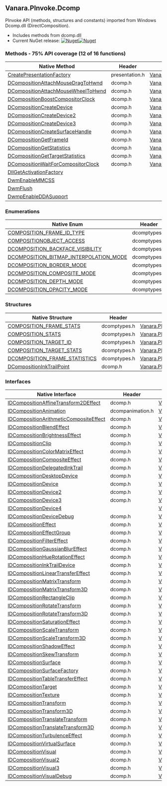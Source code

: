 ## Vanara.PInvoke.Dcomp  
PInvoke API (methods, structures and constants) imported from Windows Dcomp.dll (DirectComposition).

- Includes methods from dcomp.dll  
- Current NuGet release: [![Nuget](https://img.shields.io/nuget/v/Vanara.PInvoke.Dcomp?logo=nuget&style=flat-square)![Nuget](https://img.shields.io/nuget/dt/Vanara.PInvoke.Dcomp?label=%20&style=flat-square)](https://www.nuget.org/packages/Vanara.PInvoke.Dcomp)  
### Methods - 75% API coverage (12 of 16 functions)  
Native Method | Header | Managed Method  
--- | --- | ---  
[CreatePresentationFactory](https://www.google.com/search?num=5&q=CreatePresentationFactory+site%3Alearn.microsoft.com) | presentation.h | [Vanara.PInvoke.Dcomp.CreatePresentationFactory](https://github.com/dahall/Vanara/search?l=C%23&q=CreatePresentationFactory)  
[DCompositionAttachMouseDragToHwnd](https://www.google.com/search?num=5&q=DCompositionAttachMouseDragToHwnd+site%3Alearn.microsoft.com) | dcomp.h | [Vanara.PInvoke.Dcomp.DCompositionAttachMouseDragToHwnd](https://github.com/dahall/Vanara/search?l=C%23&q=DCompositionAttachMouseDragToHwnd)  
[DCompositionAttachMouseWheelToHwnd](https://www.google.com/search?num=5&q=DCompositionAttachMouseWheelToHwnd+site%3Alearn.microsoft.com) | dcomp.h | [Vanara.PInvoke.Dcomp.DCompositionAttachMouseWheelToHwnd](https://github.com/dahall/Vanara/search?l=C%23&q=DCompositionAttachMouseWheelToHwnd)  
[DCompositionBoostCompositorClock](https://www.google.com/search?num=5&q=DCompositionBoostCompositorClock+site%3Alearn.microsoft.com) | dcomp.h | [Vanara.PInvoke.Dcomp.DCompositionBoostCompositorClock](https://github.com/dahall/Vanara/search?l=C%23&q=DCompositionBoostCompositorClock)  
[DCompositionCreateDevice](https://www.google.com/search?num=5&q=DCompositionCreateDevice+site%3Alearn.microsoft.com) | dcomp.h | [Vanara.PInvoke.Dcomp.DCompositionCreateDevice](https://github.com/dahall/Vanara/search?l=C%23&q=DCompositionCreateDevice)  
[DCompositionCreateDevice2](https://www.google.com/search?num=5&q=DCompositionCreateDevice2+site%3Alearn.microsoft.com) | dcomp.h | [Vanara.PInvoke.Dcomp.DCompositionCreateDevice2](https://github.com/dahall/Vanara/search?l=C%23&q=DCompositionCreateDevice2)  
[DCompositionCreateDevice3](https://www.google.com/search?num=5&q=DCompositionCreateDevice3+site%3Alearn.microsoft.com) | dcomp.h | [Vanara.PInvoke.Dcomp.DCompositionCreateDevice3](https://github.com/dahall/Vanara/search?l=C%23&q=DCompositionCreateDevice3)  
[DCompositionCreateSurfaceHandle](https://www.google.com/search?num=5&q=DCompositionCreateSurfaceHandle+site%3Alearn.microsoft.com) | dcomp.h | [Vanara.PInvoke.Dcomp.DCompositionCreateSurfaceHandle](https://github.com/dahall/Vanara/search?l=C%23&q=DCompositionCreateSurfaceHandle)  
[DCompositionGetFrameId](https://www.google.com/search?num=5&q=DCompositionGetFrameId+site%3Alearn.microsoft.com) | dcomp.h | [Vanara.PInvoke.Dcomp.DCompositionGetFrameId](https://github.com/dahall/Vanara/search?l=C%23&q=DCompositionGetFrameId)  
[DCompositionGetStatistics](https://www.google.com/search?num=5&q=DCompositionGetStatistics+site%3Alearn.microsoft.com) | dcomp.h | [Vanara.PInvoke.Dcomp.DCompositionGetStatistics](https://github.com/dahall/Vanara/search?l=C%23&q=DCompositionGetStatistics)  
[DCompositionGetTargetStatistics](https://www.google.com/search?num=5&q=DCompositionGetTargetStatistics+site%3Alearn.microsoft.com) | dcomp.h | [Vanara.PInvoke.Dcomp.DCompositionGetTargetStatistics](https://github.com/dahall/Vanara/search?l=C%23&q=DCompositionGetTargetStatistics)  
[DCompositionWaitForCompositorClock](https://www.google.com/search?num=5&q=DCompositionWaitForCompositorClock+site%3Alearn.microsoft.com) | dcomp.h | [Vanara.PInvoke.Dcomp.DCompositionWaitForCompositorClock](https://github.com/dahall/Vanara/search?l=C%23&q=DCompositionWaitForCompositorClock)  
[DllGetActivationFactory](https://www.google.com/search?num=5&q=DllGetActivationFactory+site%3Alearn.microsoft.com) |  |   
[DwmEnableMMCSS](https://www.google.com/search?num=5&q=DwmEnableMMCSS+site%3Alearn.microsoft.com) |  |   
[DwmFlush](https://www.google.com/search?num=5&q=DwmFlush+site%3Alearn.microsoft.com) |  |   
[DwmpEnableDDASupport](https://www.google.com/search?num=5&q=DwmpEnableDDASupport+site%3Alearn.microsoft.com) |  |   
### Enumerations  
Native Enum | Header | Managed Enum  
--- | --- | ---  
[COMPOSITION_FRAME_ID_TYPE](https://www.google.com/search?num=5&q=COMPOSITION_FRAME_ID_TYPE+site%3Alearn.microsoft.com) | dcomptypes.h | [Vanara.PInvoke.Dcomp.COMPOSITION_FRAME_ID_TYPE](https://github.com/dahall/Vanara/search?l=C%23&q=COMPOSITION_FRAME_ID_TYPE)  
[COMPOSITIONOBJECT_ACCESS](https://www.google.com/search?num=5&q=COMPOSITIONOBJECT_ACCESS+site%3Alearn.microsoft.com) | dcomptypes.h | [Vanara.PInvoke.Dcomp.COMPOSITIONOBJECT_ACCESS](https://github.com/dahall/Vanara/search?l=C%23&q=COMPOSITIONOBJECT_ACCESS)  
[DCOMPOSITION_BACKFACE_VISIBILITY](https://www.google.com/search?num=5&q=DCOMPOSITION_BACKFACE_VISIBILITY+site%3Alearn.microsoft.com) | dcomptypes.h | [Vanara.PInvoke.Dcomp.DCOMPOSITION_BACKFACE_VISIBILITY](https://github.com/dahall/Vanara/search?l=C%23&q=DCOMPOSITION_BACKFACE_VISIBILITY)  
[DCOMPOSITION_BITMAP_INTERPOLATION_MODE](https://www.google.com/search?num=5&q=DCOMPOSITION_BITMAP_INTERPOLATION_MODE+site%3Alearn.microsoft.com) | dcomptypes.h | [Vanara.PInvoke.Dcomp.DCOMPOSITION_BITMAP_INTERPOLATION_MODE](https://github.com/dahall/Vanara/search?l=C%23&q=DCOMPOSITION_BITMAP_INTERPOLATION_MODE)  
[DCOMPOSITION_BORDER_MODE](https://www.google.com/search?num=5&q=DCOMPOSITION_BORDER_MODE+site%3Alearn.microsoft.com) | dcomptypes.h | [Vanara.PInvoke.Dcomp.DCOMPOSITION_BORDER_MODE](https://github.com/dahall/Vanara/search?l=C%23&q=DCOMPOSITION_BORDER_MODE)  
[DCOMPOSITION_COMPOSITE_MODE](https://www.google.com/search?num=5&q=DCOMPOSITION_COMPOSITE_MODE+site%3Alearn.microsoft.com) | dcomptypes.h | [Vanara.PInvoke.Dcomp.DCOMPOSITION_COMPOSITE_MODE](https://github.com/dahall/Vanara/search?l=C%23&q=DCOMPOSITION_COMPOSITE_MODE)  
[DCOMPOSITION_DEPTH_MODE](https://www.google.com/search?num=5&q=DCOMPOSITION_DEPTH_MODE+site%3Alearn.microsoft.com) | dcomptypes.h | [Vanara.PInvoke.Dcomp.DCOMPOSITION_DEPTH_MODE](https://github.com/dahall/Vanara/search?l=C%23&q=DCOMPOSITION_DEPTH_MODE)  
[DCOMPOSITION_OPACITY_MODE](https://www.google.com/search?num=5&q=DCOMPOSITION_OPACITY_MODE+site%3Alearn.microsoft.com) | dcomptypes.h | [Vanara.PInvoke.Dcomp.DCOMPOSITION_OPACITY_MODE](https://github.com/dahall/Vanara/search?l=C%23&q=DCOMPOSITION_OPACITY_MODE)  
### Structures  
Native Structure | Header | Managed Structure  
--- | --- | ---  
[COMPOSITION_FRAME_STATS](https://www.google.com/search?num=5&q=COMPOSITION_FRAME_STATS+site%3Alearn.microsoft.com) | dcomptypes.h | [Vanara.PInvoke.Dcomp.COMPOSITION_FRAME_STATS](https://github.com/dahall/Vanara/search?l=C%23&q=COMPOSITION_FRAME_STATS)  
[COMPOSITION_STATS](https://www.google.com/search?num=5&q=COMPOSITION_STATS+site%3Alearn.microsoft.com) | dcomptypes.h | [Vanara.PInvoke.Dcomp.COMPOSITION_STATS](https://github.com/dahall/Vanara/search?l=C%23&q=COMPOSITION_STATS)  
[COMPOSITION_TARGET_ID](https://www.google.com/search?num=5&q=COMPOSITION_TARGET_ID+site%3Alearn.microsoft.com) | dcomptypes.h | [Vanara.PInvoke.Dcomp.COMPOSITION_TARGET_ID](https://github.com/dahall/Vanara/search?l=C%23&q=COMPOSITION_TARGET_ID)  
[COMPOSITION_TARGET_STATS](https://www.google.com/search?num=5&q=COMPOSITION_TARGET_STATS+site%3Alearn.microsoft.com) | dcomptypes.h | [Vanara.PInvoke.Dcomp.COMPOSITION_TARGET_STATS](https://github.com/dahall/Vanara/search?l=C%23&q=COMPOSITION_TARGET_STATS)  
[DCOMPOSITION_FRAME_STATISTICS](https://www.google.com/search?num=5&q=DCOMPOSITION_FRAME_STATISTICS+site%3Alearn.microsoft.com) | dcomptypes.h | [Vanara.PInvoke.Dcomp.DCOMPOSITION_FRAME_STATISTICS](https://github.com/dahall/Vanara/search?l=C%23&q=DCOMPOSITION_FRAME_STATISTICS)  
[DCompositionInkTrailPoint](https://www.google.com/search?num=5&q=DCompositionInkTrailPoint+site%3Alearn.microsoft.com) | dcomp.h | [Vanara.PInvoke.Dcomp.DCompositionInkTrailPoint](https://github.com/dahall/Vanara/search?l=C%23&q=DCompositionInkTrailPoint)  
### Interfaces  
Native Interface | Header | Managed Interface  
--- | --- | ---  
[IDCompositionAffineTransform2DEffect](https://www.google.com/search?num=5&q=IDCompositionAffineTransform2DEffect+site%3Alearn.microsoft.com) | dcomp.h | [Vanara.PInvoke.Dcomp.IDCompositionAffineTransform2DEffect](https://github.com/dahall/Vanara/search?l=C%23&q=IDCompositionAffineTransform2DEffect)  
[IDCompositionAnimation](https://www.google.com/search?num=5&q=IDCompositionAnimation+site%3Alearn.microsoft.com) | dcompanimation.h | [Vanara.PInvoke.Dcomp.IDCompositionAnimation](https://github.com/dahall/Vanara/search?l=C%23&q=IDCompositionAnimation)  
[IDCompositionArithmeticCompositeEffect](https://www.google.com/search?num=5&q=IDCompositionArithmeticCompositeEffect+site%3Alearn.microsoft.com) | dcomp.h | [Vanara.PInvoke.Dcomp.IDCompositionArithmeticCompositeEffect](https://github.com/dahall/Vanara/search?l=C%23&q=IDCompositionArithmeticCompositeEffect)  
[IDCompositionBlendEffect](https://www.google.com/search?num=5&q=IDCompositionBlendEffect+site%3Alearn.microsoft.com) | dcomp.h | [Vanara.PInvoke.Dcomp.IDCompositionBlendEffect](https://github.com/dahall/Vanara/search?l=C%23&q=IDCompositionBlendEffect)  
[IDCompositionBrightnessEffect](https://www.google.com/search?num=5&q=IDCompositionBrightnessEffect+site%3Alearn.microsoft.com) | dcomp.h | [Vanara.PInvoke.Dcomp.IDCompositionBrightnessEffect](https://github.com/dahall/Vanara/search?l=C%23&q=IDCompositionBrightnessEffect)  
[IDCompositionClip](https://www.google.com/search?num=5&q=IDCompositionClip+site%3Alearn.microsoft.com) | dcomp.h | [Vanara.PInvoke.Dcomp.IDCompositionClip](https://github.com/dahall/Vanara/search?l=C%23&q=IDCompositionClip)  
[IDCompositionColorMatrixEffect](https://www.google.com/search?num=5&q=IDCompositionColorMatrixEffect+site%3Alearn.microsoft.com) | dcomp.h | [Vanara.PInvoke.Dcomp.IDCompositionColorMatrixEffect](https://github.com/dahall/Vanara/search?l=C%23&q=IDCompositionColorMatrixEffect)  
[IDCompositionCompositeEffect](https://www.google.com/search?num=5&q=IDCompositionCompositeEffect+site%3Alearn.microsoft.com) | dcomp.h | [Vanara.PInvoke.Dcomp.IDCompositionCompositeEffect](https://github.com/dahall/Vanara/search?l=C%23&q=IDCompositionCompositeEffect)  
[IDCompositionDelegatedInkTrail](https://www.google.com/search?num=5&q=IDCompositionDelegatedInkTrail+site%3Alearn.microsoft.com) | dcomp.h | [Vanara.PInvoke.Dcomp.IDCompositionDelegatedInkTrail](https://github.com/dahall/Vanara/search?l=C%23&q=IDCompositionDelegatedInkTrail)  
[IDCompositionDesktopDevice](https://www.google.com/search?num=5&q=IDCompositionDesktopDevice+site%3Alearn.microsoft.com) | dcomp.h | [Vanara.PInvoke.Dcomp.IDCompositionDesktopDevice](https://github.com/dahall/Vanara/search?l=C%23&q=IDCompositionDesktopDevice)  
[IDCompositionDevice](https://www.google.com/search?num=5&q=IDCompositionDevice+site%3Alearn.microsoft.com) | dcomp.h | [Vanara.PInvoke.Dcomp.IDCompositionDevice](https://github.com/dahall/Vanara/search?l=C%23&q=IDCompositionDevice)  
[IDCompositionDevice2](https://www.google.com/search?num=5&q=IDCompositionDevice2+site%3Alearn.microsoft.com) | dcomp.h | [Vanara.PInvoke.Dcomp.IDCompositionDevice2](https://github.com/dahall/Vanara/search?l=C%23&q=IDCompositionDevice2)  
[IDCompositionDevice3](https://www.google.com/search?num=5&q=IDCompositionDevice3+site%3Alearn.microsoft.com) | dcomp.h | [Vanara.PInvoke.Dcomp.IDCompositionDevice3](https://github.com/dahall/Vanara/search?l=C%23&q=IDCompositionDevice3)  
[IDCompositionDevice4](https://www.google.com/search?num=5&q=IDCompositionDevice4+site%3Alearn.microsoft.com) |  | [Vanara.PInvoke.Dcomp.IDCompositionDevice4](https://github.com/dahall/Vanara/search?l=C%23&q=IDCompositionDevice4)  
[IDCompositionDeviceDebug](https://www.google.com/search?num=5&q=IDCompositionDeviceDebug+site%3Alearn.microsoft.com) | dcomp.h | [Vanara.PInvoke.Dcomp.IDCompositionDeviceDebug](https://github.com/dahall/Vanara/search?l=C%23&q=IDCompositionDeviceDebug)  
[IDCompositionEffect](https://www.google.com/search?num=5&q=IDCompositionEffect+site%3Alearn.microsoft.com) | dcomp.h | [Vanara.PInvoke.Dcomp.IDCompositionEffect](https://github.com/dahall/Vanara/search?l=C%23&q=IDCompositionEffect)  
[IDCompositionEffectGroup](https://www.google.com/search?num=5&q=IDCompositionEffectGroup+site%3Alearn.microsoft.com) | dcomp.h | [Vanara.PInvoke.Dcomp.IDCompositionEffectGroup](https://github.com/dahall/Vanara/search?l=C%23&q=IDCompositionEffectGroup)  
[IDCompositionFilterEffect](https://www.google.com/search?num=5&q=IDCompositionFilterEffect+site%3Alearn.microsoft.com) | dcomp.h | [Vanara.PInvoke.Dcomp.IDCompositionFilterEffect](https://github.com/dahall/Vanara/search?l=C%23&q=IDCompositionFilterEffect)  
[IDCompositionGaussianBlurEffect](https://www.google.com/search?num=5&q=IDCompositionGaussianBlurEffect+site%3Alearn.microsoft.com) | dcomp.h | [Vanara.PInvoke.Dcomp.IDCompositionGaussianBlurEffect](https://github.com/dahall/Vanara/search?l=C%23&q=IDCompositionGaussianBlurEffect)  
[IDCompositionHueRotationEffect](https://www.google.com/search?num=5&q=IDCompositionHueRotationEffect+site%3Alearn.microsoft.com) | dcomp.h | [Vanara.PInvoke.Dcomp.IDCompositionHueRotationEffect](https://github.com/dahall/Vanara/search?l=C%23&q=IDCompositionHueRotationEffect)  
[IDCompositionInkTrailDevice](https://www.google.com/search?num=5&q=IDCompositionInkTrailDevice+site%3Alearn.microsoft.com) | dcomp.h | [Vanara.PInvoke.Dcomp.IDCompositionInkTrailDevice](https://github.com/dahall/Vanara/search?l=C%23&q=IDCompositionInkTrailDevice)  
[IDCompositionLinearTransferEffect](https://www.google.com/search?num=5&q=IDCompositionLinearTransferEffect+site%3Alearn.microsoft.com) | dcomp.h | [Vanara.PInvoke.Dcomp.IDCompositionLinearTransferEffect](https://github.com/dahall/Vanara/search?l=C%23&q=IDCompositionLinearTransferEffect)  
[IDCompositionMatrixTransform](https://www.google.com/search?num=5&q=IDCompositionMatrixTransform+site%3Alearn.microsoft.com) | dcomp.h | [Vanara.PInvoke.Dcomp.IDCompositionMatrixTransform](https://github.com/dahall/Vanara/search?l=C%23&q=IDCompositionMatrixTransform)  
[IDCompositionMatrixTransform3D](https://www.google.com/search?num=5&q=IDCompositionMatrixTransform3D+site%3Alearn.microsoft.com) | dcomp.h | [Vanara.PInvoke.Dcomp.IDCompositionMatrixTransform3D](https://github.com/dahall/Vanara/search?l=C%23&q=IDCompositionMatrixTransform3D)  
[IDCompositionRectangleClip](https://www.google.com/search?num=5&q=IDCompositionRectangleClip+site%3Alearn.microsoft.com) | dcomp.h | [Vanara.PInvoke.Dcomp.IDCompositionRectangleClip](https://github.com/dahall/Vanara/search?l=C%23&q=IDCompositionRectangleClip)  
[IDCompositionRotateTransform](https://www.google.com/search?num=5&q=IDCompositionRotateTransform+site%3Alearn.microsoft.com) | dcomp.h | [Vanara.PInvoke.Dcomp.IDCompositionRotateTransform](https://github.com/dahall/Vanara/search?l=C%23&q=IDCompositionRotateTransform)  
[IDCompositionRotateTransform3D](https://www.google.com/search?num=5&q=IDCompositionRotateTransform3D+site%3Alearn.microsoft.com) | dcomp.h | [Vanara.PInvoke.Dcomp.IDCompositionRotateTransform3D](https://github.com/dahall/Vanara/search?l=C%23&q=IDCompositionRotateTransform3D)  
[IDCompositionSaturationEffect](https://www.google.com/search?num=5&q=IDCompositionSaturationEffect+site%3Alearn.microsoft.com) | dcomp.h | [Vanara.PInvoke.Dcomp.IDCompositionSaturationEffect](https://github.com/dahall/Vanara/search?l=C%23&q=IDCompositionSaturationEffect)  
[IDCompositionScaleTransform](https://www.google.com/search?num=5&q=IDCompositionScaleTransform+site%3Alearn.microsoft.com) | dcomp.h | [Vanara.PInvoke.Dcomp.IDCompositionScaleTransform](https://github.com/dahall/Vanara/search?l=C%23&q=IDCompositionScaleTransform)  
[IDCompositionScaleTransform3D](https://www.google.com/search?num=5&q=IDCompositionScaleTransform3D+site%3Alearn.microsoft.com) | dcomp.h | [Vanara.PInvoke.Dcomp.IDCompositionScaleTransform3D](https://github.com/dahall/Vanara/search?l=C%23&q=IDCompositionScaleTransform3D)  
[IDCompositionShadowEffect](https://www.google.com/search?num=5&q=IDCompositionShadowEffect+site%3Alearn.microsoft.com) | dcomp.h | [Vanara.PInvoke.Dcomp.IDCompositionShadowEffect](https://github.com/dahall/Vanara/search?l=C%23&q=IDCompositionShadowEffect)  
[IDCompositionSkewTransform](https://www.google.com/search?num=5&q=IDCompositionSkewTransform+site%3Alearn.microsoft.com) | dcomp.h | [Vanara.PInvoke.Dcomp.IDCompositionSkewTransform](https://github.com/dahall/Vanara/search?l=C%23&q=IDCompositionSkewTransform)  
[IDCompositionSurface](https://www.google.com/search?num=5&q=IDCompositionSurface+site%3Alearn.microsoft.com) | dcomp.h | [Vanara.PInvoke.Dcomp.IDCompositionSurface](https://github.com/dahall/Vanara/search?l=C%23&q=IDCompositionSurface)  
[IDCompositionSurfaceFactory](https://www.google.com/search?num=5&q=IDCompositionSurfaceFactory+site%3Alearn.microsoft.com) | dcomp.h | [Vanara.PInvoke.Dcomp.IDCompositionSurfaceFactory](https://github.com/dahall/Vanara/search?l=C%23&q=IDCompositionSurfaceFactory)  
[IDCompositionTableTransferEffect](https://www.google.com/search?num=5&q=IDCompositionTableTransferEffect+site%3Alearn.microsoft.com) | dcomp.h | [Vanara.PInvoke.Dcomp.IDCompositionTableTransferEffect](https://github.com/dahall/Vanara/search?l=C%23&q=IDCompositionTableTransferEffect)  
[IDCompositionTarget](https://www.google.com/search?num=5&q=IDCompositionTarget+site%3Alearn.microsoft.com) | dcomp.h | [Vanara.PInvoke.Dcomp.IDCompositionTarget](https://github.com/dahall/Vanara/search?l=C%23&q=IDCompositionTarget)  
[IDCompositionTexture](https://www.google.com/search?num=5&q=IDCompositionTexture+site%3Alearn.microsoft.com) | dcomp.h | [Vanara.PInvoke.Dcomp.IDCompositionTexture](https://github.com/dahall/Vanara/search?l=C%23&q=IDCompositionTexture)  
[IDCompositionTransform](https://www.google.com/search?num=5&q=IDCompositionTransform+site%3Alearn.microsoft.com) | dcomp.h | [Vanara.PInvoke.Dcomp.IDCompositionTransform](https://github.com/dahall/Vanara/search?l=C%23&q=IDCompositionTransform)  
[IDCompositionTransform3D](https://www.google.com/search?num=5&q=IDCompositionTransform3D+site%3Alearn.microsoft.com) | dcomp.h | [Vanara.PInvoke.Dcomp.IDCompositionTransform3D](https://github.com/dahall/Vanara/search?l=C%23&q=IDCompositionTransform3D)  
[IDCompositionTranslateTransform](https://www.google.com/search?num=5&q=IDCompositionTranslateTransform+site%3Alearn.microsoft.com) | dcomp.h | [Vanara.PInvoke.Dcomp.IDCompositionTranslateTransform](https://github.com/dahall/Vanara/search?l=C%23&q=IDCompositionTranslateTransform)  
[IDCompositionTranslateTransform3D](https://www.google.com/search?num=5&q=IDCompositionTranslateTransform3D+site%3Alearn.microsoft.com) | dcomp.h | [Vanara.PInvoke.Dcomp.IDCompositionTranslateTransform3D](https://github.com/dahall/Vanara/search?l=C%23&q=IDCompositionTranslateTransform3D)  
[IDCompositionTurbulenceEffect](https://www.google.com/search?num=5&q=IDCompositionTurbulenceEffect+site%3Alearn.microsoft.com) | dcomp.h | [Vanara.PInvoke.Dcomp.IDCompositionTurbulenceEffect](https://github.com/dahall/Vanara/search?l=C%23&q=IDCompositionTurbulenceEffect)  
[IDCompositionVirtualSurface](https://www.google.com/search?num=5&q=IDCompositionVirtualSurface+site%3Alearn.microsoft.com) | dcomp.h | [Vanara.PInvoke.Dcomp.IDCompositionVirtualSurface](https://github.com/dahall/Vanara/search?l=C%23&q=IDCompositionVirtualSurface)  
[IDCompositionVisual](https://www.google.com/search?num=5&q=IDCompositionVisual+site%3Alearn.microsoft.com) | dcomp.h | [Vanara.PInvoke.Dcomp.IDCompositionVisual](https://github.com/dahall/Vanara/search?l=C%23&q=IDCompositionVisual)  
[IDCompositionVisual2](https://www.google.com/search?num=5&q=IDCompositionVisual2+site%3Alearn.microsoft.com) | dcomp.h | [Vanara.PInvoke.Dcomp.IDCompositionVisual2](https://github.com/dahall/Vanara/search?l=C%23&q=IDCompositionVisual2)  
[IDCompositionVisual3](https://www.google.com/search?num=5&q=IDCompositionVisual3+site%3Alearn.microsoft.com) | dcomp.h | [Vanara.PInvoke.Dcomp.IDCompositionVisual3](https://github.com/dahall/Vanara/search?l=C%23&q=IDCompositionVisual3)  
[IDCompositionVisualDebug](https://www.google.com/search?num=5&q=IDCompositionVisualDebug+site%3Alearn.microsoft.com) | dcomp.h | [Vanara.PInvoke.Dcomp.IDCompositionVisualDebug](https://github.com/dahall/Vanara/search?l=C%23&q=IDCompositionVisualDebug)  
